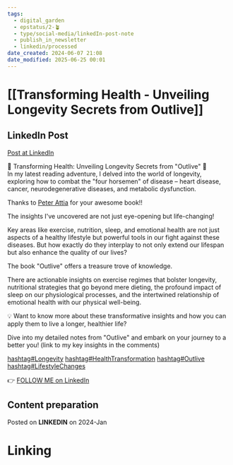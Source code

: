 ```yaml
---
tags:
  - digital_garden
  - epstatus/2-🪴
  - type/social-media/linkedIn-post-note
  - publish_in_newsletter
  - linkedin/processed
date_created: 2024-06-07 21:08
date_modified: 2025-06-25 00:01
---
```

# [[Transforming Health - Unveiling Longevity Secrets from Outlive]]

## LinkedIn Post

[Post at LinkedIn](https://www.linkedin.com/posts/sebastiankamilli_longevity-healthtransformation-outlive-activity-7150085203116359680-qh-7?utm_source=share&utm_medium=member_desktop)

  🌟 Transforming Health: Unveiling Longevity Secrets from "Outlive" 🌟  
In my latest reading adventure, I delved into the world of longevity, exploring how to combat the "four horsemen" of disease – heart disease, cancer, neurodegenerative diseases, and metabolic dysfunction.  
  
Thanks to [Peter Attia](https://www.linkedin.com/in/peterattiamd/) for your awesome book!!  
  
The insights I've uncovered are not just eye-opening but life-changing!  
  
Key areas like exercise, nutrition, sleep, and emotional health are not just aspects of a healthy lifestyle but powerful tools in our fight against these diseases. But how exactly do they interplay to not only extend our lifespan but also enhance the quality of our lives?  
  
The book "Outlive" offers a treasure trove of knowledge.  
  
There are actionable insights on exercise regimes that bolster longevity, nutritional strategies that go beyond mere dieting, the profound impact of sleep on our physiological processes, and the intertwined relationship of emotional health with our physical well-being.  
  
💡 Want to know more about these transformative insights and how you can apply them to live a longer, healthier life?  
  
Dive into my detailed notes from "Outlive" and embark on your journey to a better you! (link to my key insights in the comments)  

[hashtag#Longevity](https://www.linkedin.com/feed/hashtag/?keywords=longevity&highlightedUpdateUrns=urn%3Ali%3Aactivity%3A7150085203116359680) [hashtag#HealthTransformation](https://www.linkedin.com/feed/hashtag/?keywords=healthtransformation&highlightedUpdateUrns=urn%3Ali%3Aactivity%3A7150085203116359680) [hashtag#Outlive](https://www.linkedin.com/feed/hashtag/?keywords=outlive&highlightedUpdateUrns=urn%3Ali%3Aactivity%3A7150085203116359680) [hashtag#LifestyleChanges](https://www.linkedin.com/feed/hashtag/?keywords=lifestylechanges&highlightedUpdateUrns=urn%3Ali%3Aactivity%3A7150085203116359680)

👉 [FOLLOW ME on LinkedIn](https://www.linkedin.com/comm/mynetwork/discovery-see-all?usecase=PEOPLE_FOLLOWS&followMember=sebastiankamilli)

## Content preparation

Posted on **LINKEDIN** on 2024-Jan

# Linking